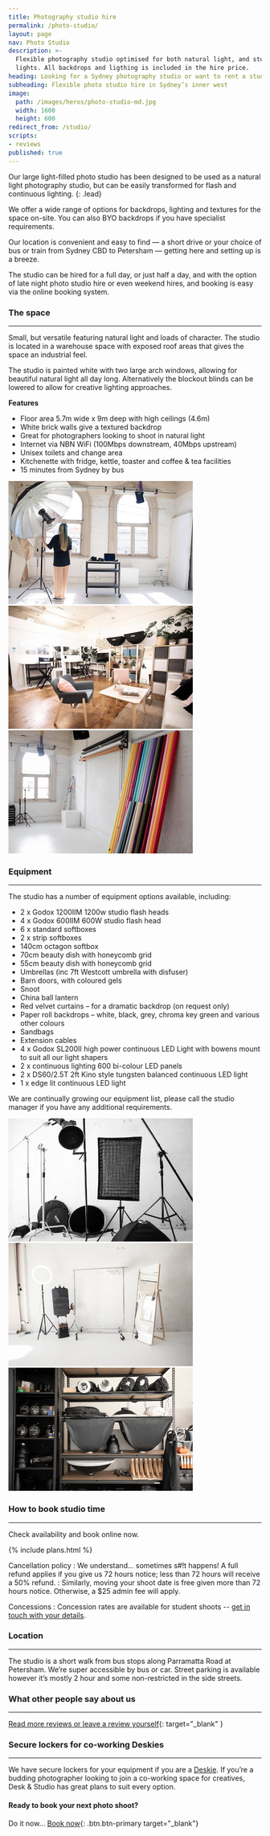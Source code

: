 ```yaml
---
title: Photography studio hire
permalink: /photo-studio/
layout: page
nav: Photo Studio
description: >-
  Flexible photography studio optimised for both natural light, and studio
  lights. All backdrops and ligthing is included in the hire price.
heading: Looking for a Sydney photography studio or want to rent a studio in Sydney?
subheading: Flexible photo studio hire in Sydney’s inner west
image:
  path: /images/heros/photo-studio-md.jpg
  width: 1600
  height: 600
redirect_from: /studio/
scripts:
- reviews
published: true
---
```


Our large light-filled photo studio has been designed to be used as a natural light photography studio, but can be easily transformed for flash and continuous lighting.
{: .lead}

We offer a wide range of options for backdrops, lighting and textures for the space on-site. You can also BYO backdrops if you have specialist requirements.

Our location is convenient and easy to find — a short drive or your choice of bus or train from Sydney CBD to Petersham — getting here and setting up is a breeze.

The studio can be hired for a full day, or just half a day, and with the option of late night photo studio hire or even weekend hires, and booking is easy via the online booking system.

### The space

---

Small, but versatile featuring natural light and loads of character. The studio is located in a warehouse space with exposed roof areas that gives the space an industrial feel.

The studio is painted white with two large arch windows, allowing for beautiful natural light all day long. Alternatively the blockout blinds can be lowered to allow for creative lighting approaches.

**Features**

* Floor area 5.7m wide x 9m deep with high ceilings (4.6m)
* White brick walls give a textured backdrop
* Great for photographers looking to shoot in natural light
* Internet via NBN WiFi (100Mbps downstream, 40Mbps upstream)
* Unisex toilets and change area
* Kitchenette with fridge, kettle, toaster and coffee & tea facilities
* 15 minutes from Sydney by bus

![Natural light or strobes](/images/photo-studio/photo-studio-01.jpg)
![The green room including hair and makeup stations](/images/photo-studio/photo-studio-02.jpg)
![Wide range of paper roll backdrops](/images/photo-studio/photo-studio-03.jpg)


### Equipment

---

The studio has a number of equipment options available, including:

* 2 x Godox 1200IIM 1200w studio flash heads
* 4 x Godox 600IIM 600W studio flash head
* 6 x standard softboxes
* 2 x strip softboxes
* 140cm octagon softbox
* 70cm beauty dish with honeycomb grid
* 55cm beauty dish with honeycomb grid
* Umbrellas (inc 7ft Westcott umbrella with disfuser)
* Barn doors, with coloured gels
* Snoot
* China ball lantern
* Red velvet curtains – for a dramatic backdrop (on request only)
* Paper roll backdrops – white, black, grey, chroma key green and various other colours
* Sandbags
* Extension cables
* 4 x Godox SL200II high power continuous LED Light with bowens mount to suit all our light shapers
* 2 x continuous lighting 600 bi-colour LED panels
* 2 x DS60/2.5T 2ft Kino style tungsten balanced continuous LED light
* 1 x edge lit continuous LED light

We are continually growing our equipment list, please call the studio manager if you have any additional requirements. 

![Strobe lighting and modifiers](/images/photo-studio/photo-studio-04.jpg)
![Clothes racks and steamer](/images/photo-studio/photo-studio-05.jpg)
![Wide range of bowens mount light modifiers](/images/photo-studio/photo-studio-06.jpg)

### How to book studio time

---

Check availability and book online now.

{% include plans.html %}

Cancellation policy
: We understand... sometimes s#!t happens! A full refund applies if you give us 72 hours notice; less than 72 hours will receive a 50% refund.
: Similarly, moving your shoot date is free given more than 72 hours notice. Otherwise, a $25 admin fee will apply.

Concessions
: Concession rates are available for student shoots -- [get in touch with your details](/contact/).

### Location

---

The studio is a short walk from bus stops along Parramatta Road at Petersham. We’re super accessible by bus or car. Street parking is available however it’s mostly 2 hour and some non-restricted in the side streets.

### What other people say about us

---

<div id="reviews" class="card-columns"></div>

[Read more reviews or leave a review yourself](https://deskandstudio.simplybook.me/v2/#reviews){: target="_blank" }

### Secure lockers for co-working Deskies

---

We have secure lockers for your equipment if you are a [Deskie](/desks/). If you’re a budding photographer looking to join a co-working space for creatives, Desk & Studio has great plans to suit every option.

#### Ready to book your next photo shoot?

Do it now… [Book now](https://deskandstudio.simplybook.me/v2/#book){: .btn.btn-primary target="_blank"}
